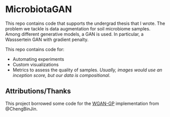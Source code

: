 # MicrobiotaGAN
This repo contains code that supports the undergrad thesis that I wrote. 
The problem we tackle is data augmentation for soil microbiome samples. Among different generative models, a GAN is used. In particular, a Wasssertein GAN with gradient penalty.

This repo contains code for:
+ Automating experiments
+ Custom visualizations
+ Metrics to assess the quality of samples. _Usually, images would use an inception score, but our data is compositional_.


## Attributions/Thanks

This project borrowed some code for the [WGAN-GP](https://arxiv.org/abs/1704.00028) implementation from @ChengBinJin.
